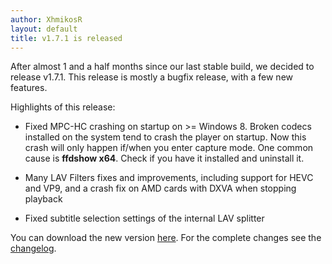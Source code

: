 ```yaml
---
author: XhmikosR
layout: default
title: v1.7.1 is released
---
```


After almost 1 and a half months since our last stable build, we decided to release v1.7.1.
This release is mostly a bugfix release, with a few new features.

Highlights of this release:

- Fixed MPC-HC crashing on startup on >= Windows 8. Broken codecs installed on the
  system tend to crash the player on startup. Now this crash will only happen if/when
  you enter capture mode. One common cause is **ffdshow x64**. Check if you have it installed and uninstall it.

- Many LAV Filters fixes and improvements, including support for HEVC and VP9, and a crash fix on AMD cards with DXVA when stopping playback

- Fixed subtitle selection settings of the internal LAV splitter


You can download the new version [here](/downloads).
For the complete changes see the [changelog](/changelog).
